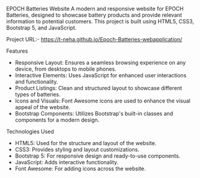 EPOCH Batteries Website
A modern and responsive website for EPOCH Batteries, designed to showcase battery products and provide relevant information to potential customers. 
This project is built using HTML5, CSS3, Bootstrap 5, and JavaScript.

Project URL:- https://t-neha.github.io/Epoch-Batteries-webapplication/

Features
- Responsive Layout: Ensures a seamless browsing experience on any device, from desktops to mobile phones.
- Interactive Elements: Uses JavaScript for enhanced user interactions and functionality.
- Product Listings: Clean and structured layout to showcase different types of batteries.
- Icons and Visuals: Font Awesome icons are used to enhance the visual appeal of the website.
- Bootstrap Components: Utilizes Bootstrap's built-in classes and components for a modern design.

Technologies Used
- HTML5: Used for the structure and layout of the website.
- CSS3: Provides styling and layout customizations.
- Bootstrap 5: For responsive design and ready-to-use components.
- JavaScript: Adds interactive functionality.
- Font Awesome: For adding icons across the website.


